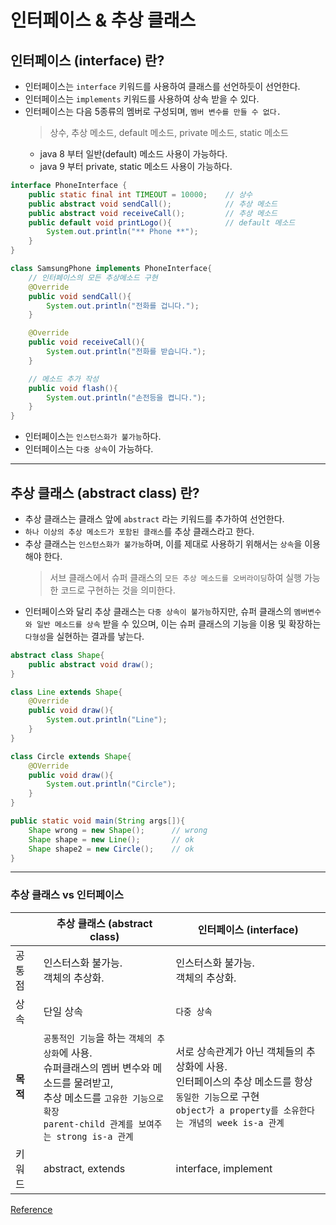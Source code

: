 # 인터페이스 & 추상 클래스
## 인터페이스 (interface) 란?
- 인터페이스는 `interface` 키워드를 사용하여 클래스를 선언하듯이 선언한다.
- 인터페이스는 `implements` 키워드를 사용하여 상속 받을 수 있다.
- 인터페이스는 다음 5종류의 멤버로 구성되며, `멤버 변수를 만들 수 없다.`
    > 상수, 추상 메소드, default 메소드, private 메소드, static 메소드
     - java 8 부터 일반(default) 메소드 사용이 가능하다.
     - java 9 부터 private, static 메소드 사용이 가능하다.
```java
interface PhoneInterface {
    public static final int TIMEOUT = 10000;    // 상수
    public abstract void sendCall();            // 추상 메소드
    public abstract void receiveCall();         // 추상 메소드
    public default void printLogo(){            // default 메소드
        System.out.println("** Phone **");
    }
}

class SamsungPhone implements PhoneInterface{
    // 인터페이스의 모든 추상메소드 구현
    @Override
    public void sendCall(){
        System.out.println("전화를 겁니다.");
    }

    @Override
    public void receiveCall(){
        System.out.println("전화를 받습니다.");
    }

    // 메소드 추가 작성
    public void flash(){
        System.out.println("손전등을 켭니다.");
    }
}
```
- 인터페이스는 `인스턴스화가 불가능`하다.
- 인터페이스는 `다중 상속`이 가능하다.
___
## 추상 클래스 (abstract class) 란?
- 추상 클래스는 클래스 앞에 `abstract` 라는 키워드를 추가하여 선언한다.
- `하나 이상의 추상 메소드가 포함된 클래스`를 추상 클래스라고 한다.
- 추상 클래스는 `인스턴스화가 불가능`하며, 이를 제대로 사용하기 위해서는 `상속`을 이용해야 한다.
    > 서브 클래스에서 슈퍼 클래스의 `모든 추상 메소드를 오버라이딩`하여 실행 가능한 코드로 구현하는 것을 의미한다. 
- 인터페이스와 달리 추상 클래스는 `다중 상속이 불가능`하지만, 슈퍼 클래스의 `멤버변수와 일반 메소드를 상속` 받을 수 있으며, 이는 슈퍼 클래스의 기능을 이용 및 확장하는 `다형성`을 실현하는 결과를 낳는다.

```java
abstract class Shape{
    public abstract void draw();
}

class Line extends Shape{
    @Override
    public void draw(){
        System.out.println("Line");
    }
}

class Circle extends Shape{
    @OVerride
    public void draw(){
        System.out.println("Circle");
    }
}

public static void main(String args[]){
    Shape wrong = new Shape();      // wrong
    Shape shape = new Line();       // ok
    Shape shape2 = new Circle();    // ok
}
```
___
### 추상 클래스 vs 인터페이스
||추상 클래스 (abstract class) |인터페이스 (interface)|
|---|---|---|
|공통점|인스터스화 불가능. <br>객체의 추상화.|인스터스화 불가능. <br>객체의 추상화.|
|상속|단일 상속|`다중 상속`|
|**목적**|`공통적인 기능`을 하는 `객체의 추상화`에 사용.<br> 슈퍼클래스의 멤버 변수와 메소드를 물려받고,<br>추상 메소드를 `고유한 기능으로 확장`<br>`parent-child 관계를 보여주는 strong is-a 관계`|서로 상속관계가 아닌 객체들의 추상화에 사용.<br> 인터페이스의 추상 메소드를 항상 `동일한 기능`으로 구현<br>`object가 a property를 소유한다는 개념의 week is-a 관계`|
|키워드|abstract, extends|interface, implement|
[Reference](http://www.cems.uwe.ac.uk/~jsa/UMLJavaShortCourse09/CGOutput/Unit9/unit9(0809)/page_11.htm)

